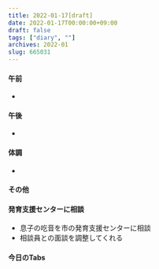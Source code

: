 ```yaml
---
title: 2022-01-17[draft]
date: 2022-01-17T00:00:00+09:00
draft: false
tags: ["diary", ""]
archives: 2022-01
slug: 665031
---
```

#### 午前
- 
#### 午後
- 
#### 体調
- 
#### その他
#### 発育支援センターに相談
- 息子の吃音を市の発育支援センターに相談
- 相談員との面談を調整してくれる
#### 今日のTabs